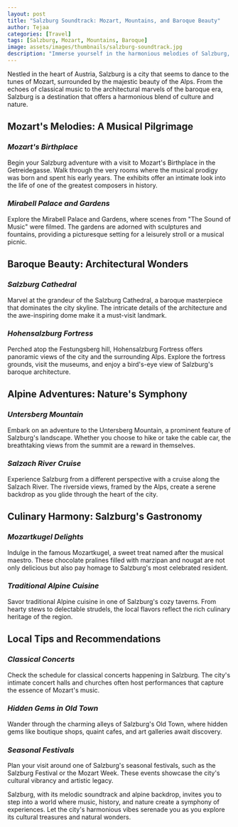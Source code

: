 ```yaml
---
layout: post
title: "Salzburg Soundtrack: Mozart, Mountains, and Baroque Beauty"
author: Tejaa
categories: [Travel]
tags: [Salzburg, Mozart, Mountains, Baroque]
image: assets/images/thumbnails/salzburg-soundtrack.jpg
description: "Immerse yourself in the harmonious melodies of Salzburg, where Mozart's genius echoes through the mountains, and baroque beauty graces every corner. Join me on a journey through this enchanting Austrian city, where music, nature, and history create a symphony of experiences."
---
```


Nestled in the heart of Austria, Salzburg is a city that seems to dance to the tunes of Mozart, surrounded by the majestic beauty of the Alps. From the echoes of classical music to the architectural marvels of the baroque era, Salzburg is a destination that offers a harmonious blend of culture and nature.

## **Mozart's Melodies: A Musical Pilgrimage**

### *Mozart's Birthplace*

Begin your Salzburg adventure with a visit to Mozart's Birthplace in the Getreidegasse. Walk through the very rooms where the musical prodigy was born and spent his early years. The exhibits offer an intimate look into the life of one of the greatest composers in history.

### *Mirabell Palace and Gardens*

Explore the Mirabell Palace and Gardens, where scenes from "The Sound of Music" were filmed. The gardens are adorned with sculptures and fountains, providing a picturesque setting for a leisurely stroll or a musical picnic.

## **Baroque Beauty: Architectural Wonders**

### *Salzburg Cathedral*

Marvel at the grandeur of the Salzburg Cathedral, a baroque masterpiece that dominates the city skyline. The intricate details of the architecture and the awe-inspiring dome make it a must-visit landmark.

### *Hohensalzburg Fortress*

Perched atop the Festungsberg hill, Hohensalzburg Fortress offers panoramic views of the city and the surrounding Alps. Explore the fortress grounds, visit the museums, and enjoy a bird's-eye view of Salzburg's baroque architecture.

## **Alpine Adventures: Nature's Symphony**

### *Untersberg Mountain*

Embark on an adventure to the Untersberg Mountain, a prominent feature of Salzburg's landscape. Whether you choose to hike or take the cable car, the breathtaking views from the summit are a reward in themselves.

### *Salzach River Cruise*

Experience Salzburg from a different perspective with a cruise along the Salzach River. The riverside views, framed by the Alps, create a serene backdrop as you glide through the heart of the city.

## **Culinary Harmony: Salzburg's Gastronomy**

### *Mozartkugel Delights*

Indulge in the famous Mozartkugel, a sweet treat named after the musical maestro. These chocolate pralines filled with marzipan and nougat are not only delicious but also pay homage to Salzburg's most celebrated resident.

### *Traditional Alpine Cuisine*

Savor traditional Alpine cuisine in one of Salzburg's cozy taverns. From hearty stews to delectable strudels, the local flavors reflect the rich culinary heritage of the region.

## **Local Tips and Recommendations**

### *Classical Concerts*

Check the schedule for classical concerts happening in Salzburg. The city's intimate concert halls and churches often host performances that capture the essence of Mozart's music.

### *Hidden Gems in Old Town*

Wander through the charming alleys of Salzburg's Old Town, where hidden gems like boutique shops, quaint cafes, and art galleries await discovery.

### *Seasonal Festivals*

Plan your visit around one of Salzburg's seasonal festivals, such as the Salzburg Festival or the Mozart Week. These events showcase the city's cultural vibrancy and artistic legacy.

Salzburg, with its melodic soundtrack and alpine backdrop, invites you to step into a world where music, history, and nature create a symphony of experiences. Let the city's harmonious vibes serenade you as you explore its cultural treasures and natural wonders.

